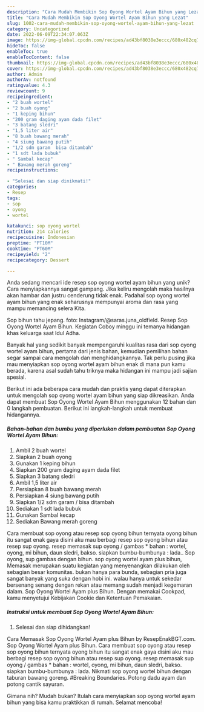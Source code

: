 ```yaml
---
description: "Cara Mudah Membikin Sop Oyong Wortel Ayam Bihun yang Lezat"
title: "Cara Mudah Membikin Sop Oyong Wortel Ayam Bihun yang Lezat"
slug: 1002-cara-mudah-membikin-sop-oyong-wortel-ayam-bihun-yang-lezat
category: Uncategorized
date: 2022-06-09T22:34:07.063Z
image: https://img-global.cpcdn.com/recipes/ad43bf8038e3eccc/680x482cq70/sop-oyong-wortel-ayam-bihun-foto-resep-utama.jpg
hideToc: false
enableToc: true
enableTocContent: false
thumbnail: https://img-global.cpcdn.com/recipes/ad43bf8038e3eccc/680x482cq70/sop-oyong-wortel-ayam-bihun-foto-resep-utama.jpg
cover: https://img-global.cpcdn.com/recipes/ad43bf8038e3eccc/680x482cq70/sop-oyong-wortel-ayam-bihun-foto-resep-utama.jpg
author: Admin
authorAv: notfound
ratingvalue: 4.3
reviewcount: 9
recipeingredient:
- "2 buah wortel"
- "2 buah oyong"
- "1 keping bihun"
- "200 gram daging ayam dada filet"
- "3 batang sledri"
- "1,5 liter air"
- "8 buah bawang merah"
- "4 siung bawang putih"
- "1/2 sdm garam  bisa ditambah"
- "1 sdt lada bubuk"
- " Sambal kecap"
- " Bawang merah goreng"
recipeinstructions:

- "Selesai dan siap dinikmati!"
categories:
- Resep
tags:
- sop
- oyong
- wortel

katakunci: sop oyong wortel 
nutrition: 214 calories
recipecuisine: Indonesian
preptime: "PT10M"
cooktime: "PT60M"
recipeyield: "2"
recipecategory: Dessert

---
```





Anda sedang mencari ide resep sop oyong wortel ayam bihun yang unik? Cara menyiapkannya sangat gampang. Jika keliru mengolah maka hasilnya akan hambar dan justru cenderung tidak enak. Padahal sop oyong wortel ayam bihun yang enak seharusnya mempunyai aroma dan rasa yang mampu memancing selera Kita.





Sop bihun tahu jepang. foto: Instagram/@saras.juna_oldfield. Resep Sop Oyong Wortel Ayam Bihun. Kegiatan Coboy minggu ini temanya hidangan khas keluarga saat Idul Adha.

Banyak hal yang sedikit banyak mempengaruhi kualitas rasa dari sop oyong wortel ayam bihun, pertama dari jenis bahan, kemudian pemilihan bahan segar sampai cara mengolah dan menghidangkannya. Tak perlu pusing jika mau menyiapkan sop oyong wortel ayam bihun enak di mana pun kamu berada, karena asal sudah tahu triknya maka hidangan ini mampu jadi sajian spesial.






Berikut ini ada beberapa cara mudah dan praktis yang dapat diterapkan untuk mengolah sop oyong wortel ayam bihun yang siap dikreasikan. Anda dapat membuat Sop Oyong Wortel Ayam Bihun menggunakan 12 bahan dan 0 langkah pembuatan. Berikut ini langkah-langkah untuk membuat hidangannya.

<!--inarticleads1-->

##### Bahan-bahan dan bumbu yang diperlukan dalam pembuatan Sop Oyong Wortel Ayam Bihun:

1. Ambil 2 buah wortel
1. Siapkan 2 buah oyong
1. Gunakan 1 keping bihun
1. Siapkan 200 gram daging ayam dada filet
1. Siapkan 3 batang sledri
1. Ambil 1,5 liter air
1. Persiapkan 8 buah bawang merah
1. Persiapkan 4 siung bawang putih
1. Siapkan 1/2 sdm garam / bisa ditambah
1. Sediakan 1 sdt lada bubuk
1. Gunakan  Sambal kecap
1. Sediakan  Bawang merah goreng


Cara membuat sop oyong atau resep sop oyong bihun ternyata oyong bihun itu sangat enak gaya disini aku mau berbagi resep sop oyong bihun atau resep sup oyong. resep memasak sup oyong / gambas * bahan : wortel, oyong, mi bihun, daun sledri, bakso. siapkan bumbu-bumbunya : lada.. Sop oyong, sup gambas dengan bihun. sop oyong wortel ayam plus bihun, Memasak merupakan suatu kegiatan yang menyenangkan dilakukan oleh sebagian besar komunitas. bukan hanya para bunda, sebagian pria juga sangat banyak yang suka dengan hobi ini. walau hanya untuk sekedar bersenang senang dengan rekan atau memang sudah menjadi kegemaran dalam. Sop Oyong Wortel Ayam plus Bihun. Dengan memakai Cookpad, kamu menyetujui Kebijakan Cookie dan Ketentuan Pemakaian. 

<!--inarticleads2-->

##### Instruksi untuk membuat Sop Oyong Wortel Ayam Bihun:


1. Selesai dan siap dihidangkan!

Cara Memasak Sop Oyong Wortel Ayam plus Bihun by ResepEnakBGT.com. Sop Oyong Wortel Ayam plus Bihun. Cara membuat sop oyong atau resep sop oyong bihun ternyata oyong bihun itu sangat enak gaya disini aku mau berbagi resep sop oyong bihun atau resep sup oyong. resep memasak sup oyong / gambas * bahan : wortel, oyong, mi bihun, daun sledri, bakso. siapkan bumbu-bumbunya : lada. Nikmati sop oyong wortel bihun dengan taburan bawang goreng. #Breaking Boundaries. Potong dadu ayam dan potong cantik sayuran. 

Gimana nih? Mudah bukan? Itulah cara menyiapkan sop oyong wortel ayam bihun yang bisa kamu praktikkan di rumah. Selamat mencoba!
